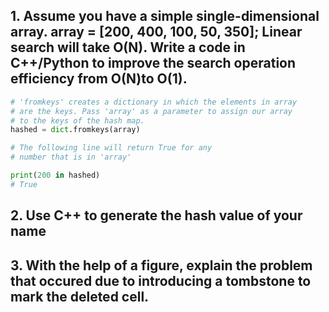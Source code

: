 ## 1. Assume you have a simple single-dimensional array. array = [200, 400, 100, 50, 350]; Linear search will take O(N). Write a code in C++/Python to improve the search operation efficiency from O(N)to O(1).
```python
# 'fromkeys' creates a dictionary in which the elements in array
# are the keys. Pass 'array' as a parameter to assign our array
# to the keys of the hash map.
hashed = dict.fromkeys(array)

# The following line will return True for any
# number that is in 'array'

print(200 in hashed)
# True
```

## 2. Use C++ to generate the hash value of your name

## 3. With the help of a figure, explain the problem that occured due to introducing a tombstone to mark the deleted cell.

